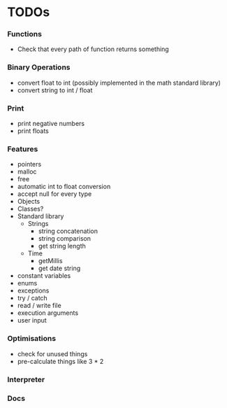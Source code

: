# TODOs

### Functions
- Check that every path of function returns something

### Binary Operations
- convert float to int (possibly implemented in the math standard library)
- convert string to int / float

### Print
- print negative numbers
- print floats

### Features
- pointers
- malloc
- free
- automatic int to float conversion
- accept null for every type
- Objects
- Classes?
- Standard library
  - Strings
    - string concatenation
    - string comparison
    - get string length
  - Time
    - getMillis
    - get date string
- constant variables
- enums
- exceptions
- try / catch
- read / write file
- execution arguments
- user input

### Optimisations
- check for unused things
- pre-calculate things like 3 * 2

### Interpreter

### Docs
